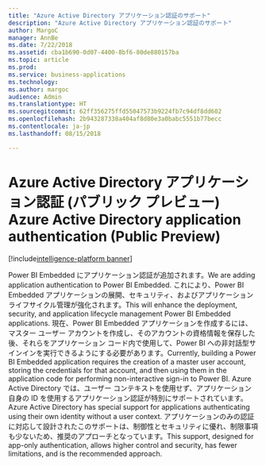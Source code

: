 ```yaml
---
title: "Azure Active Directory アプリケーション認証のサポート"
description: "Azure Active Directory アプリケーション認証のサポート"
author: MargoC
manager: AnnBe
ms.date: 7/22/2018
ms.assetid: cba1b690-0d07-4400-8bf6-80de880157ba
ms.topic: article
ms.prod: 
ms.service: business-applications
ms.technology: 
ms.author: margoc
audience: Admin
ms.translationtype: HT
ms.sourcegitcommit: 62ff356275ffd55047573b9224fb7c94df8dd602
ms.openlocfilehash: 2b943287338a404af8d80e3a0babc5551b77becc
ms.contentlocale: ja-jp
ms.lasthandoff: 08/15/2018

---
```

# <a name="azure-active-directory-application-authentication-public-preview"></a><span data-ttu-id="28117-103">Azure Active Directory アプリケーション認証 (パブリック プレビュー) </span><span class="sxs-lookup"><span data-stu-id="28117-103">Azure Active Directory application authentication (Public Preview)</span></span>

[!include[intelligence-platform banner](../../includes/intelligence-platform.md)]




<span data-ttu-id="28117-104">Power BI Embedded にアプリケーション認証が追加されます。</span><span class="sxs-lookup"><span data-stu-id="28117-104">We are adding application authentication to Power BI Embedded.</span></span> <span data-ttu-id="28117-105">これにより、Power BI Embedded アプリケーションの展開、セキュリティ、およびアプリケーション ライフサイクル管理が強化されます。</span><span class="sxs-lookup"><span data-stu-id="28117-105">This will enhance the deployment, security, and application lifecycle management Power BI Embedded applications.</span></span> <span data-ttu-id="28117-106">現在、Power BI Embedded アプリケーションを作成するには、マスター ユーザー アカウントを作成し、そのアカウントの資格情報を保存した後、それらをアプリケーション コード内で使用して、Power BI への非対話型サインインを実行できるようにする必要があります。</span><span class="sxs-lookup"><span data-stu-id="28117-106">Currently, building a Power BI Embedded application requires the creation of a master user account, storing the credentials for that account, and then using them in the application code for performing non-interactive sign-in to Power BI.</span></span> <span data-ttu-id="28117-107">Azure Active Directory では、ユーザー コンテキストを使用せず、アプリケーション自身の ID を使用するアプリケーション認証が特別にサポートされています。</span><span class="sxs-lookup"><span data-stu-id="28117-107">Azure Active Directory has special support for applications authenticating using their own identity without a user context.</span></span> <span data-ttu-id="28117-108">アプリケーションのみの認証に対応して設計されたこのサポートは、制御性とセキュリティに優れ、制限事項も少ないため、推奨のアプローチとなっています。</span><span class="sxs-lookup"><span data-stu-id="28117-108">This support, designed for app-only authentication, allows higher control and security, has fewer limitations, and is the recommended approach.</span></span> 

